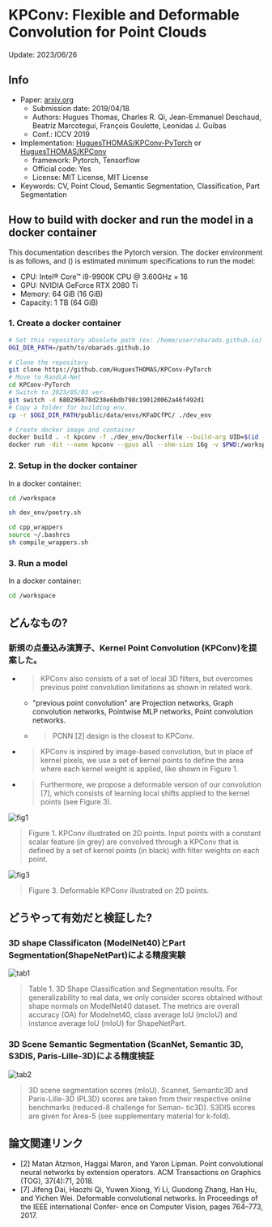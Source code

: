 # KPConv: Flexible and Deformable Convolution for Point Clouds

Update: 2023/06/26

## Info
- Paper: [arxiv.org](https://arxiv.org/abs/1904.08889)
  - Submission date: 2019/04/18
  - Authors: Hugues Thomas, Charles R. Qi, Jean-Emmanuel Deschaud, Beatriz Marcotegui, François Goulette, Leonidas J. Guibas
  - Conf.: ICCV 2019
- Implementation: [HuguesTHOMAS/KPConv-PyTorch](https://github.com/HuguesTHOMAS/KPConv-PyTorch) or [HuguesTHOMAS/KPConv](https://github.com/HuguesTHOMAS/KPConv)
  - framework: Pytorch, Tensorflow
  - Official code: Yes
  - License: MIT License, MIT License
- Keywords: CV, Point Cloud, Semantic Segmentation, Classification, Part Segmentation

## How to build with docker and run the model in a docker container
This documentation describes the Pytorch version. The docker environment is as follows, and () is estimated minimum specifications to run the model:
- CPU: Intel® Core™ i9-9900K CPU @ 3.60GHz × 16 
- GPU: NVIDIA GeForce RTX 2080 Ti
- Memory: 64 GiB (16 GiB)
- Capacity: 1 TB (64 GiB)

### 1. Create a docker container
```bash
# Set this repository absolute path (ex: /home/user/obarads.github.io)
OGI_DIR_PATH=/path/to/obarads.github.io

# Clone the repository
git clone https://github.com/HuguesTHOMAS/KPConv-PyTorch
# Move to RandLA-Net
cd KPConv-PyTorch
# Switch to 2023/05/03 ver.
git switch -d 680296878d238e6bdb798c190120062a46f492d1
# Copy a folder for building env.
cp -r $OGI_DIR_PATH/public/data/envs/KFaDCfPC/ ./dev_env

# Create docker image and container
docker build . -t kpconv -f ./dev_env/Dockerfile --build-arg UID=$(id -u) --build-arg GID=$(id -g)
docker run -dit --name kpconv --gpus all --shm-size 16g -v $PWD:/workspace kpconv
```

### 2. Setup in the docker container
In a docker container:
```bash
cd /workspace

sh dev_env/poetry.sh

cd cpp_wrappers
source ~/.bashrcs
sh compile_wrappers.sh
```

### 3. Run a model
In a docker container:
```bash
cd /workspace

```

## どんなもの?
### 新規の点畳込み演算子、Kernel Point Convolution (KPConv)を提案した。
- >  KPConv also consists of a set of local 3D filters, but overcomes previous point convolution limitations as shown in related work.
  - "previous point convolution" are Projection networks, Graph convolution networks, Pointwise MLP networks, Point convolution networks.
  - > PCNN [2] design is the closest to KPConv.
- > KPConv is inspired by image-based convolution, but in place of kernel pixels, we use a set of kernel points to define the area where each kernel weight is applied, like shown in Figure 1.
- > Furthermore, we propose a deformable version of our convolution [7], which consists of learning local shifts applied to the kernel points (see Figure 3).

![fig1](img/KFaDCfPC/fig1.png)
> Figure 1. KPConv illustrated on 2D points. Input points with a constant scalar feature (in grey) are convolved through a KPConv that is defined by a set of kernel points (in black) with filter weights on each point.

![fig3](img/KFaDCfPC/fig3.png)
> Figure 3. Deformable KPConv illustrated on 2D points.

## どうやって有効だと検証した?
### 3D shape Classificaton (ModelNet40)とPart Segmentation(ShapeNetPart)による精度実験
![tab1](img/KFaDCfPC/tab1.png)
> Table 1. 3D Shape Classification and Segmentation results. For generalizability to real data, we only consider scores obtained without shape normals on ModelNet40 dataset. The metrics are overall accuracy (OA) for Modelnet40, class average IoU (mcIoU) and instance average IoU (mIoU) for ShapeNetPart.

### 3D Scene Semantic Segmentation (ScanNet, Semantic 3D, S3DIS, Paris-Lille-3D)による精度検証
![tab2](img/KFaDCfPC/tab2.png)
> 3D scene segmentation scores (mIoU). Scannet, Semantic3D and Paris-Lille-3D (PL3D) scores are taken from their respective online benchmarks (reduced-8 challenge for Seman- tic3D). S3DIS scores are given for Area-5 (see supplementary material for k-fold).

## 論文関連リンク
- [2] Matan Atzmon, Haggai Maron, and Yaron Lipman. Point convolutional neural networks by extension operators. ACM Transactions on Graphics (TOG), 37(4):71, 2018.
- [7] Jifeng Dai, Haozhi Qi, Yuwen Xiong, Yi Li, Guodong Zhang, Han Hu, and Yichen Wei. Deformable convolutional networks. In Proceedings of the IEEE international Confer- ence on Computer Vision, pages 764–773, 2017.
